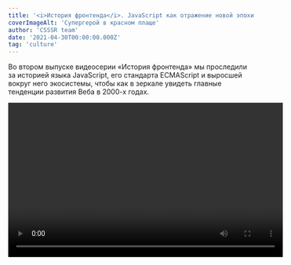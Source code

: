 ```yaml
---
title: '<i>История фронтенда</i>. JavaScript как отражение новой эпохи'
coverImageAlt: 'Супергерой в красном плаще'
author: 'CSSSR team'
date: '2021-04-30T00:00:00.000Z'
tag: 'culture'
---
```


<Subtitle>Во втором выпуске видеосерии «История фронтенда» мы проследили за историей языка JavaScript, его стандарта ECMAScript и выросшей вокруг него экосистемы, чтобы как в зеркале увидеть главные тенденции развития Веба в 2000-х годах.</Subtitle>

<Video width="560" height="315">
  <iframe
    width="100%"
    height="100%"
    src="https://www.youtube.com/embed/sgyoKkAfGpU"
    frameborder="0"
    allow="accelerometer clipboard-write; encrypted-media; gyroscope; picture-in-picture"
    allowfullscreen
  />
</Video>

<Caption size='l'>
    Этот пост — статья-компаньон к видеоролику об истории фронтенд-разработки. Если вы его ещё не смотрели, сделайте это <a href="https://www.youtube.com/watch?v=sgyoKkAfGpU" target="_blank">сейчас</a>.
</Caption>

---

**В** 1995 г., в дикой спешке и по брифу с взаимоисключающими параграфами, был создан язык JavaScript. В следующие четверть века он отразил в своей истории весь путь развития фронтенда в целом. Сначала этот язык стал оружием в «войне браузеров» (и её заложником). Потом привёл к масштабному расколу в среде стандартизаторов — людей, которые предполагали, что все правила и механизмы Веба будут формироваться за закрытыми дверями. Одновременно он стал питательной средой для комьюнити разработчиков, которое само создавало себе инструменты и меняло их под свои нужды, не дожидаясь указаний сверху. В итоге JavaScript превратился в «живой стандарт», который формирует, расширяет и надстраивает сообщество вместе с организациями — обозначив этим разворот корпораций навстречу разработчикам, в сторону открытости и кооперации.

**Мы поподробнее расскажем о некоторых моментах, которые не уложились в ролик, а также приведём цитаты из источников и ссылки на интересные материалы.**

## Война браузеров

Историю о войне браузеров пересказывали множество раз, иногда <a href="https://thehistoryoftheweb.com/browser-wars/" target="_blank">получше</a>, иногда — <a href="https://youtu.be/Gh6N1uPjGno" target="_blank">в стиле канала НТВ</a>. Поэтому мы отметим лишь несколько отдельных деталей, связанных с нашим разговором про стандарты (и их отсутствие); плюс, как обычно, немного бесполезных фактов.

### Степень суровости

На своём пике война браузеров бушевала ожесточённо — разве что никого не убивали. К примеру, на сайте браузера Netscape Navigator была <a href="https://youtu.be/MzVFKzLD0LE?t=243" target="_blank">страница с «опровержением лжи»</a> Microsoft про их браузер — а у Microsoft своя, про враки Netscape. Андриссен в интервью оскорблял продукты Microsoft, а продакт-менеджер команды IE развешивал в коридорах его портреты, чтобы заряжать разработчиков яростью для сверхурочных.

**В общем, всё цивилизованно, культурно.**

<Video width="560" height="315">
  <iframe
    width="100%"
    height="100%"
    src="https://www.youtube.com/embed/Mni7B4H33OE?t=118"
    frameborder="0"
    allow="accelerometer clipboard-write; encrypted-media; gyroscope; picture-in-picture"
    allowfullscreen
  />
</Video>

Было у этой войны и официальное объявление. 7 декабря 1995 г., через полгода после рассылки своего циркуляра <a href="https://lettersofnote.com/2011/07/22/the-internet-tidal-wave/" target="_blank">«Цунами Интернета»</a>, Гейтс <a href="https://archive.seattletimes.com/archive/?date=19971207&slug=2576751" target="_blank">устроил пресс-конференцию</a> в годовщину нападения на Пёрл-Харбор. А чтобы журналисты точно всё поняли, он даже ввернул в свою речь слова «спящий великан проснулся» (в фильме Tora! Tora! Tora! японский адмирал так <a href="https://en.wikipedia.org/wiki/Isoroku_Yamamoto%27s_sleeping_giant_quote" target="_blank">описывает грядущую</a> месть США).

<Img
  src='/images/dont-resize/ru/frontend-history-java-script-as-a-reflection-of-a-new-era/mozilla-uber-alles/all.jpg'
  alt='Ящер Мозилла попирает ногами букву «е»'
  withOutProcessing
  align='left'
>

Наконец, в 1997 г. Microsoft нарочно устроила пышную премьеру Internet Explorer 4 не дома в Сиэтле, а на территории конкурента, в Кремниевой долине. Ночью разгорячённые разработчики IE утащили с корпоратива огромный логотип своего браузера, <a href="https://medium.com/@ddprrt/tales-from-the-browser-wars-mozilla-stomps-internet-explorer-799035887cb1" target="_blank">арендовали грузовик</a>, привезли букву «е» к офису Netscape и засунули в фонтан (тот самый, которым Андриссен <a href="https://youtu.be/sw5xp27Ohgg?t=40" target="_blank">хвастался</a> по телевизору). Но инженеры Netscape работали в офисе круглые сутки, поэтому вовремя заметили саботаж. Когда утром к офису подтянулись телевизионные съёмочные группы, букву уже <a href="http://home.snafu.de/tilman/mozilla/stomps.html" target="_blank">попирал ногами</a> ящер Мозилла, с плакатиком: «Netscape 72%, Microsoft 18%». К несчастью для Мозиллы, именно IE4 было суждено через пару лет <a href="https://web.archive.org/web/20081014143713/http://www.thecounter.com/stats/1999/March/browser.php" target="_blank">изменить</a> это соотношение на обратное: 20% — 60%.

### Гонка нововведений

Вообще-то поначалу это было даже классно. Пока Netscape одиноко сидел на Олимпе, Марк Андриссен просто ставил людей перед фактом: «Мы придумали классную штуку, теперь это стандарт». Так Netscape в одностороннем порядке ввёл в обиход Веба теги `<table>` и `<frame>`, куки, сертификаты SSL, запросы URL Query... и, конечно, JavaScript. Но когда игроков стало двое, эта самодеятельность вышла из-под контроля.

Доходило до смешного: например, вот это — <a href="http://mm.iit.uni-miskolc.hu/Data/texts/BOOKS/Using_HTML/ch16.htm#MicrosoftInternetExplorer" target="_blank">шестнадцать «словесных» цветов</a>, которые впервые предложил Internet Explorer 2. В ответ Netscape Navigator тут же выкатил свои (несовместимые, конечно) — <a href="http://mm.iit.uni-miskolc.hu/Data/texts/BOOKS/Using_HTML/ch15.htm#BackgroundGraphicsandColor" target="_blank">уже 140 штук</a>. Случайно написал название цвета из «чужой» палитры? Получай рандомный цвет, взятый из первых букв слова, переведённых в шестнадцатеричное число. Учебник едко отмечает, что это такая интероперабельность: просто <a href="http://mm.iit.uni-miskolc.hu/Data/texts/BOOKS/Using_HTML/ch16.htm#MicrosoftInternetExplorer" target="_blank">запомни</a>, что «гробница [президента] Гранта» = тёмно-красный, а «туба» = бледно-зелёный.

Или вот замечательная технология ActiveX, в рамках которой вызов в теге `<object>` автоматически скачивал и запускал код на машине пользователя со всеми правами. Поначалу единственной защитой от вредоносных скриптов было просто честное слово: каждый подписчик с ключом авторизации ActiveX (стоимость: $20 в год) обещал не писать вредоносные программы.

>Любопытно, что AJAX вырос из типичной фичи эпохи войны браузеров: функции XMLHttpRequest. Microsoft в одностороннем порядке засунула её в IE5 ещё в 1999 г., в рамках печально известной технологии ActiveX. ActiveX с тех пор умер, а вот эта функция стала очень популярной и вошла во все браузеры — сейчас у неё есть даже отдельный <a href="https://xhr.spec.whatwg.org/" target="_blank">стандарт</a>!

Самые популярные нововведения конкурента (такие, как JavaScript) приходилось копировать — но копии были неточными. Так появился **JScript**, аналог JavaScript — с маленькими, но очень коварными <a href="http://regmedia.co.uk/2007/10/31/jscriptdeviationsfromes3.pdf" target="_blank">отличиями</a> от движка SpiderMonkey в браузере Netscape (расхождения в работе с DOM, conditional compiling и др.).

<Img
  src='/images/dont-resize/ru/frontend-history-java-script-as-a-reflection-of-a-new-era/ie4/all.gif'
  alt='This site best viewed in ie4'
  withOutProcessing
  align='center'
>

А страдали от всего этого разработчики сайтов. Им приходилось постоянно подстраивать сайты под два разных, постоянно обновляемых браузера, с различиями в тегах, рендеринге, движках JavaScript и в какой-то момент даже с двумя разными реализациями DOM.

**Сплошь и рядом веб-дизайнеры сдавались и делали сайт только под один, лидирующий браузер:** _«Лучше смотреть в Netscape Navigator / Internet Explorer»_. Это стало настолько привычной практикой, что в популярном тогда <a href="https://www.uv.es/jordi/v3/html/html/" target="_blank">справочнике</a> по HTML от Netscape эта плашка — <a href="https://www.uv.es/jordi/v3/html/html/tags1.htm" target="_blank">пример того, как использовать тег &lt;a&gt; </a>.

<Img
  src='/images/dont-resize/ru/frontend-history-java-script-as-a-reflection-of-a-new-era/coca-cola/all.webp'
  alt='Top 10 worst 90s website designs coca-cola'
  withOutProcessing
  align='left'
>
<Caption size='s'>
    Или вот такая надпись на промосайте Coca-Cola: «Этот сайт лучше смотреть, разув глаза и через `SHOCKWAVE 6.0.` А, да, и `NETSCAPE 4.04` не помешает». Будь крутым, читай «Молоток».
</Caption>

### `<blink>` против `<marquee>`

Противники не всегда ломали стандарты, они также работали над их формированием. Первая рабочая группа по развитию HTML (тогда ещё в составе <a href="https://ru.wikipedia.org/wiki/%D0%98%D0%BD%D0%B6%D0%B5%D0%BD%D0%B5%D1%80%D0%BD%D1%8B%D0%B9_%D1%81%D0%BE%D0%B2%D0%B5%D1%82_%D0%98%D0%BD%D1%82%D0%B5%D1%80%D0%BD%D0%B5%D1%82%D0%B0" target="_blank">IETF</a>) представляла собой открытую email-конференцию для всех желающих — инженеров, учёных и IT-вендоров. Когда количество мнений, предложений и возражений в рассылке стало исчисляться тысячами в день, работа этой «рабочей группы» окончательно встала.

<Img
  src='/images/dont-resize/ru/frontend-history-java-script-as-a-reflection-of-a-new-era/team/all.jpeg'
  alt='Участники консорциума W3C в 2000 г.'
  withOutProcessing
  align='left'
>
<Caption size='s'>
    Это участники консорциума W3C в 2000 г. Рэггет третий слева во втором ряду.
</Caption>

Тогда Дэйв Рэггет (один из основателей молодого консорциума W3C и автор инициативы HTML+) <a href="https://www.w3.org/People/Raggett/book4/ch02.html" target="_blank">позвал на помощь</a> крупных игроков. В ноябре 1995 г. в Чикаго за один стол сели представители Netscape, Microsoft, Sun, Spyglass (b2b разработчик ПО), Pathfinder (один из первых больших веб-порталов, принадлежал медиахолдингу Time) и W3C. Был сформирован «редакционный экспертный совет HTML» (HTML Editorial Review Board), который мог быстро принимать решения и сразу их воплощать.

**Забавно, впрочем, что даже договориться сторонам помогла взаимная ненависть.** Первым, на чём сошёлся совет, была сделка: если Netscape уберёт поддержку ненавистного тега «мигание» (`<blink>`), то Microsoft в обмен на это навсегда забудет о столь же раздражающем теге «бегущая строка» (`<marquee>`).

<Video width="560" height="315">
  <iframe
    width="100%"
    height="100%"
    src="https://www.youtube.com/embed/w-6sC0cddwo?t=391"
    frameborder="0"
    allow="accelerometer clipboard-write; encrypted-media; gyroscope; picture-in-picture"
    allowfullscreen
  />
</Video>
<Caption size='s'>
    А ещё у Google есть про это пасхалки: по запросу `<marquee>` tag он показывает количество результатов <a href="https://yadi.sk/i/8JhLk8HC0hYvkQ" target="_blank">в виде бегущей строки</a>, а в выдаче по `<blink>` tag мигают все слова типа blink, flash и т. п.
</Caption>

Растопив таким образом лёд, конкуренты принялись за работу (например, быстро <a href="https://www.w3.org/People/Raggett/book4/ch02.html" target="_blank">договорились</a> о вышеупомянутом теге `<object>`) и достаточно оперативно зафиксировали <a href="https://en.wikipedia.org/wiki/HTML#HTML_3">несколько версий</a> HTML, вплоть до 4.01. После этого начался застой, описанный в видео. А вытащила стандарт из него только группа WHATWG (о которой ниже).

### Бесполезный факт

**Украла ли Microsoft браузер?** Согласно популярной версии, Microsoft просто купила устаревший браузер-конкурент Mosaic, вместо того чтобы разработать свой. Так сказать, подобрала объедки со стола гениального автора Андриссена.

<Img
  src='/images/dont-resize/ru/frontend-history-java-script-as-a-reflection-of-a-new-era/IE1-about/all.png'
  alt='Cамый первый релиз IE'
  withOutProcessing
  align='left'
>
<Caption size='s'>
    Видите? Это самый первый релиз IE, а версия какая-то странная.
</Caption>

На самом деле в 1995-м Microsoft приобрела уже совсем другой браузер — _Spyglass Mosaic_. Права на Mosaic принадлежали университету, куда входил <a href="https://ru.wikipedia.org/wiki/%D0%9D%D0%B0%D1%86%D0%B8%D0%BE%D0%BD%D0%B0%D0%BB%D1%8C%D0%BD%D1%8B%D0%B9_%D1%86%D0%B5%D0%BD%D1%82%D1%80_%D1%81%D1%83%D0%BF%D0%B5%D1%80%D0%BA%D0%BE%D0%BC%D0%BF%D1%8C%D1%8E%D1%82%D0%B5%D1%80%D0%BD%D1%8B%D1%85_%D0%BF%D1%80%D0%B8%D0%BB%D0%BE%D0%B6%D0%B5%D0%BD%D0%B8%D0%B9">центр NCSA</a>, а компания Spyglass была одним из лицензиатов на его коммерческое использование. Вместе с правами она получила от центра NCSA и исходный код — но глава разработки Spyglass Эрик Синк <a href="https://ericsink.com/Browser_Wars.html">утверждает</a>, что они сразу переписали браузер с нуля. В свою очередь, в Microsoft уже к третьей версии заменили почти весь код Spyglass (что неудивительно — там-то было кому).

**Тем не менее, из-за юридических требований Microsoft ещё одиннадцать лет в окошке About <a href="https://www.techrepublic.com/a/hub/i/2007/04/25/d1d5d81c-c3bd-11e2-bc00-02911874f8c8/iex6-1.PNG">писала</a> «основано на NCSA Mosaic». Чтобы наконец избавиться от этой надписи в IE7, им пришлось делать сторонний аудит кода!**

## Народный стандарт

Итак, разработчикам в войну приходилось непросто: _«паны дерутся, а у холопов чубы трещат»_. Даже в начале 2000-х люди всё ещё верстали дизайнерские страницы максимально тупыми, но безотказными способами, <a href="https://thehistoryoftheweb.com/tables-layout-absurd/">на таблицах и невидимых гифках-распорках</a>, почти полностью игнорируя CSS; а чтобы реализовать «типа динамический HTML», использовали фреймы (<a href="https://i.pinimg.com/originals/bc/55/af/bc55af9eb77dec83598d3ef1449b306a.jpg">два</a>, а то и <a href="https://storage.googleapis.com/blog-images-backup/1*tY3o3UFtBaMQ103en48qxA.png">больше</a>). Это было грубо, коряво, это ломало поисковики и читалки для слепых — но это был надёжный способ одинаково отображаться во всех браузерах.

Получался замкнутый круг: стандартизаторы и вендоры создавали всё новые инструменты, а разработчики продолжали упорно их игнорировать, полагаясь на старые «костыли». Сломанная страница и раздражённый клиент — куда страшнее, чем немного старомодный дизайн или отсутствие спецэффектов.

**Переломить эту ситуацию решила волонтёрская организация WaSP.**

### Чума на оба ваших DOMа

Одна из самых неприятных ситуаций эпохи войны браузеров возникла, когда раскололась надвое модель репрезентации документа <a href="https://ru.wikipedia.org/wiki/Document_Object_Model">DOM</a>. Сама по себе эта модель выросла из самой первой встроенной библиотеки JavaScript (гл. 3.5 книги <a href="https://dl.acm.org/doi/pdf/10.1145/3386327">JavaScript: The First 20 Years</a>), но теперь стала очередной дубинкой в драке.

В 1997 г. и Microsoft, и Netscape попытались одновременно реализовать Dynamic HTML через расширение модели DOM (т. н. «промежуточные DOM»: с `document.layers` у Netscape и `document.all` у Microsoft). Тогда только и разговоров было, что о Dynamic HTML, а Microsoft уже явно наступала Netscape на пятки. Видимо, это была отчаянная попытка застолбить перспективную технологию и вырвать победу у врага.

<Quote
    type='black'
>
  «Когда вышли оба браузера 4.0, с их всячески распиаренными (и проприетарными, и полностью несовместимыми) реализациями DHTML — вот это по-настоящему разъярило веб-разработчиков».<br/>
— <a href="https://www.xml.com/pub/a/2000/04/10/standards/wasp.html">Джеффри Зельдман, сооснователь WaSP</a>
</Quote>

**Терпение сообщества лопнуло. В 1998 г. группа дизайнеров и разработчиков <a href="https://css-tricks.com/chapter-7-standards/">основала организацию «Оса», WaSP</a> — Web Standards Project.**

>На своём сайте QuirksMode.org историк и активист стандартизации браузеров Петер-Пауль Кох <a href="https://web.archive.org/web/20031205223929/http://www.quirksmode.org:80/js/dom0.html">более подробно рассказывает</a> об истории версий DOM. А в интервью, процитированном выше, Джеффри Зельдман пламенно <a href="https://www.xml.com/pub/a/2000/04/10/standards/wasp.html">объясняет</a>, как работала WaSP и почему стандарты важны для обычных пользователей.

### Проект «Разгром»

Члены WaSP (а их вскоре стало десятки тысяч) не писали технических спецификаций и не заседали комитетами — вместо этого они заваливали корпорации письмами с требованием лучше поддерживать стандарты и исправлять ошибки, а также жалили их грандиозными публичными разносами новых версий «эксплорера» и «навигатора».

<Img
  src='/images/dont-resize/ru/frontend-history-java-script-as-a-reflection-of-a-new-era/wasp-1/all.png'
  alt='The Web Standards Project'
  withOutProcessing
  align='left'
>

<Quote type='black'>
  «Если не доведёте работу до конца — единственный наш ответ будет из огнемёта. Потому что это наша работа. За нами тысячи веб-разработчиков, а за ними — миллионы пользователей Веба.»
</Quote>

Позже они провели кампанию **Browser Upgrade Campaign**, вставляя в сайты редиректы и объяснения для новичков, почему важно обновить старый браузер. А крыло WaSP «Самураи CSS» разработало суперстрогий тест на корректность реализации CSS — <a href="https://en.wikipedia.org/wiki/Acid1">Box Acid Test</a>. Все браузеры смогли идеально его пройти только в 2008 г.!

<Quote type='black'>
  Консорциум W3C рекомендует стандарты. Он не может их насаждать. И уж точно он не будет устраивать публичные истерики из-за того, что их не соблюдают. Значит, будем мы.<br/>
  — <a href="https://www.xml.com/pub/a/2000/04/10/standards/wasp.html">Джеффри Зельдман, один из основателей WaSP</a>
</Quote>

В 2002 г. под впечатлением от работы WaSP инициативные группы разработчиков создали знаменитые **редизайны сайтов журнала Wired и телеканала ESPN**: с мощной опорой на стандарты и с семантически корректными, сложными HTML и CSS. Эти сайты надолго стали образцами нового подхода к веб-дизайну. А вскоре был основан сайт <a href="https://www.webdesignmuseum.org/web-design-history/css-zen-garden-2003">CSS Zen Garden</a> — демонстрационная страница, которая помогала популяризовать красоту и мощь CSS среди разработчиков и их клиентов по всему миру.

<Img
  src='/images/dont-resize/ru/frontend-history-java-script-as-a-reflection-of-a-new-era/espn/all.png'
  alt='Скриншот сайта телеканала ESPN'
  withOutProcessing
  align='left'
>

Сама WaSP планомерно, через атаки в прессе, форумы и письма, уломала Netscape включить «правильный» по стандартам движок Gecko (разработанный отдельной командой внутреннего подразделения Mozilla) в Navigator 5.0. Также WaSP сыграла важную роль в том, чтобы заставить Microsoft и Netscape вернуться от несовместимых «промежуточных DOM» к новому, единому стандарту DOM Level 1.

**Именно благодаря тому давлению, которое WaSP оказывала на корпорации, на веб-дизайнеров и даже на пользователей, им во многом удалось «затащить» Веб в будущее и смягчить урон от браузерной войны.**

### Свой Челик

Кроме агитации, WaSP поддерживала связь с неравнодушными разработчиками внутри браузерных команд. Одним из таких инсайдеров был молодой инженер <a href="https://en.wikipedia.org/wiki/Tantek_%C3%87elik">Тантек Челик</a> — сотрудник Microsoft.

Однажды Челика сделали лидом команды на разработке Internet Explorer для «Мака». Сделали... и забыли. Его команда просто затерялась в гигантском организме Microsoft и была предоставлена самой себе. <a href="https://hacks.mozilla.org/2012/02/tantek-celik-about-the-importance-of-web-standards/">Пообщавшись</a> с передовым веб-сообществом, в том числе с членами WaSP, Челик решил сделать что-нибудь хорошее. К удивлению Microsoft, в 2000 г. команда Челика сдала готовый браузер, IE5 для Mac OS: <a href="https://css-tricks.com/chapter-7-standards/">первый в мире с 99% поддержкой CSS1</a>. Прецедент был создан: уже через год высокий уровень поддержки CSS показал магистральный релиз IE6 для Windows. WaSP одержала очередную победу.

<Img
  src='/images/dont-resize/ru/frontend-history-java-script-as-a-reflection-of-a-new-era/about-tasman-ie5-mac-os-x/all.png'
  alt='O Tasman в IE5 Mac OS X'
  withOutProcessing
  align='center'
>
<Caption size='s'>
    У этого браузера даже пасхалка была в виде теста на корректность CSS, только в именами разработчиков вместо <a href="https://upload.wikimedia.org/wikipedia/commons/4/49/Acid1_reference.png">«рыбы»</a>.
</Caption>

**Но это ещё не всё: в процессе разработки тот же Челик придумал два важнейших CSS-хака эпохи: Doctype Switching и Box Model Hack.**

<Img
  src='/images/dont-resize/ru/frontend-history-java-script-as-a-reflection-of-a-new-era/box-model/all.png'
  alt='Наглядное представление Box Model Hack'
  withOutProcessing
  align='center'
>

Первый позволял <a href="https://css-tricks.com/look-back-history-css/#doctype-switching">надёжно переключать</a> новый браузер в режим совместимости со старой, кривой реализацией CSS под Internet Explorer. Второй <a href="https://css-tricks.com/look-back-history-css/#the-box-model-hack">всего в паре строчек</a> позволил обойти <a href="https://en.wikipedia.org/wiki/CSS_box_model#History">многолетний баг с шириной полей</a> у блока, которую неправильно рассчитывали старые «эксплореры», — чтобы корректно показывать в старом браузере новые страницы.

**Как <a href="https://css-tricks.com/look-back-history-css/#doctype-switching">сказал</a> Эрик Мейер, один из крёстных отцов веб-дизайна и разработчик CSS1: «Хак doctype switching спас CSS от смерти»**

## ECMAScript, Айк и Крокфорд

### Крок и я

<Img
  src='/images/dont-resize/ru/frontend-history-java-script-as-a-reflection-of-a-new-era/crok&me/all.png'
  alt='Слайд из презентации Б. Айка об истории JavaScript'
  withOutProcessing
  align='center'
>
<Caption size='s'>
    Слайд из <a href="https://brendaneich.com/wp-content/uploads/2017/12/dotJS-2017.pdf">презентации</a> Б. Айка об истории JavaScript.
</Caption>

**Так получилось, что в видео мы как бы противопоставляем Брендана Айка и Дугласа Крокфорда. Но, конечно, они не противники, а соратники — с очень разными типажами, но комплементарными, дополняющими друг друга.**

**Дуглас Крокфорд** — междисциплинарный человек, умеющий примирить разные миры, теорию и практику. Поступил в университет учиться телевещанию, программированием увлёкся случайно — и при этом всё равно больше всего любил беседовать с учёными-гуманитариями, узнавать, как они видят компьютеры и какие задачи хотят на них решить. Позже Крокфорд много работал в медиа: разрабатывал простенькие игры для Atari, развивал компьютерный монтаж в LucasFilms, работал с легендарными квестоделами в LucasArts и с разработчиками первой графической MMO-игры <a href="https://www.youtube.com/watch?v=VVpulhO3jyc">Habitat</a>.

<Video width="560" height="315">
  <iframe
    width="100%"
    height="100%"
    src="https://www.youtube.com/embed/6gIycu1gleQ?t=103 "
    frameborder="0"
    allow="accelerometer clipboard-write; encrypted-media; gyroscope; picture-in-picture"
    allowfullscreen
  />
</Video>

Он мастер компромисса и коммуникации («<a href="https://www.oreilly.com/library/view/javascript-the-good/9780596517748/">берите всё хорошее</a>, обходите плохое»), интеллигентный рыцарь user experience, который всегда на первое место ставит человека (будь это позитивный пользовательский опыт или удобство разработки) и старается убрать всё лишнее, упростить, оставив лишь ту технологию, которая решает проблему.

**Брендан Айк** — классический инженер с прецизионным лазерным умом, начинавший с самого низкоуровневого программирования на ассемблере (как он выражается в <a href="https://www.amazon.com/Coders-Work-Reflections-Craft-Programming/dp/1430219483">Coders at Work</a>, теперь он может отличить тех, кто в своё время не боялся поковыряться в битах). Он поступил на физика, но увлёкся программированием — а также конструированием языков и прочей теорией. Трудоголик со сверхъестественной концентрацией (как <a href="https://web.archive.org/web/20080208124612/http://wp.netscape.com/comprod/columns/techvision/innovators_be.html">описывал</a> его Андриссен), играющий на досуге на рояле, он в то же время умел подниматься над проблемой и работать на высоком философско-идеологическом уровне.

Он мечтал и мечтает по-максимуму поставить достижения computer science на службу пользователю, добиться максимальной элегантности решения, продумать нечто новое и более совершенное. **Как он любит выражаться, «сдвинуть стрелку» индустрии:** не просто дождаться, пока показатель вырастет естественным путём, а упереться и поднажать.

**И именно на этой тонкой грани между теорией и практикой они схлестнулись.**

Что важно, именно Айк стал автором <a href="https://mail.mozilla.org/pipermail/es-discuss/2008-August/003400.html">концепции «Гармония»</a>, которой он объединил две противоборствующие группы (ES3.1 и ES4) и решительно отсёк всё лишнее в собственном предложении, чтобы после <a href="https://brendaneich.com/2011/01/harmony-of-my-dreams/">6 лет размышлений</a> вернуться уже с проверенным, элегантным стандартом ES6, принятым сообществом на ура. Оба оказались прагматичными и умными людьми — но оба по-разному.

**Вот как один говорил о другом по свежим следам, в интервью 2009 г.:**

<Quote type='black'>
  **«Они решают не ту проблему.** Решается проблема «люди ненавидят JavaScript». Конечно, Брендану Айку не позавидуешь, он проделал великолепную работу, но делал её спешно, его запутало руководство, и получилось много плохого. И вот его уже больше десяти лет проклинают и демонизируют, какой он тупой, какой идиотский у него язык, — и всё это неправда. Там есть великолепные вещи, и он талантливейший человек.

  Так вот, теперь он пытается защитить свою репутацию и доказать, мол, я на самом деле умный парень, и я это докажу своим языком, в котором будут все удачные особенности, которые я в жизни видел: соберём их все вместе, и всё получится.

  Я думаю, не эту проблему нам нужно сейчас решать. А решать нам надо вот какую проблему: Веб сломан, и его надо чинить. Значит, нужно нащупывать дорожку вперёд. И моя главная претензия к предложениям Брендана — это то, что они нас отвлекают».<br/>
  — <a href="https://www.amazon.com/Coders-Work-Reflections-Craft-Programming/dp/1430219483">Douglas Crockford, Coders at Work</a>
</Quote>

## Бокс по переписке

В видео мы упоминаем язвительные статьи Крокфорда и ответ на них Айка.

Вот <a href="http://crockford.com/javascript/popular.html">статья</a>, грубоватая даже для Крокфорда, где он для красного словца даже перевирает историю создания языка (именно на это среагировал Айк, написав свой обиженный <a href="https://brendaneich.com/2008/04/popularity/">пост</a> с краткой историей появления JavaScript). «Это поразительный язык... в плохом смысле», «кошмарный DOM», «весь в уродливых язвах», «сляпан» «<a href="https://youtu.be/r5wD8KuTHnw?t=54">слишком много нот</a>, как сказал бы император Иосиф» — Крокфорд амуниции не жалеет, и всё это лишь для того, чтобы тут же сказать:

<Quote type='black'>
  «Но, несмотря на своё просто поразительное несовершенство, где-то внутри, в самой сути, JavaScript поймал нечто очень правильное. Если счистить с него всю труху*, обнаружишь выразительный, мощный язык программирования. Этот язык достойно используется во многих библиотеках Ajax с тем, чтобы надстроить и упорядочить DOM, давая нам платформу разработки для интерактивных приложений, выгружаемых как веб-страницы. Ajax стал популярным потому, что JavaScript работает. И работает на удивление хорошо. <...> Ajax дал ему второй шанс».<br/>
  <sub>`*` cruft: выдуманное слово для обозначения мусорного, лишнего, мешающего кода</sub>
</Quote>

А заканчивает статью так:

<Quote type='black'>
  «Лучше быть везучим, чем умным».<br/>

  — <a href="http://crockford.com/javascript/popular.html">Douglas Crockford, The World’s Most Misunderstood Programming Language Has Become the World’s Most Popular Programming Language</a>
</Quote>

Теперь вы, наверное, согласитесь, что реакция на такие комплименты может быть неоднозначной! Впрочем, контекст решает: эта статья от марта 2008 г. написана на самом пике внутреннего раскола в рабочей группе TC39 — <a href="https://images.ctfassets.net/23aumh6u8s0i/5XCGnIDuKgRGtOOOTksnHt/db28f09ac2c7fcae5a9569127a1f98c1/timeline2">после деления на группы ES3.1 и ES4</a>, но до «Гармонии» и примирения. В других своих текстах и тем более видео Крокфорд — сама интеллигентность.

<Video width="560" height="315">
  <iframe
    width="100%"
    height="100%"
    src="https://www.youtube.com/embed/Rj49rmc01Hs?t=303"
    frameborder="0"
    allow="accelerometer clipboard-write; encrypted-media; gyroscope; picture-in-picture"
    allowfullscreen
  />
</Video>
<Caption size='s'>
    Сам Айк тоже не прочь посмеяться над собой и своим языком. Вот он во время лекции целиком показывает ролик под названием «Фейлы JavaScript», отмечая, что «I LOL’d a lot». Правда, потом он не удерживается и тихонько поправляет автора: «Это вообще-то строка, но ладно».
</Caption>


### Репутация JavaScript: природа или воспитание?

По поводу изначальных задач JavaScript и о том, каким его видели начальники, партнёры (в лице Sun) и сам Брендан Айк (несколько ошибочно), мы уже сказали в видео. Здесь приведём просто более полную цитату из его <a href="https://a-z.readthedocs.io/en/latest/javascript.html">интервью</a>, где он рассказывает об изначальной задумке JavaScript:

> «Движущей силой тут была убеждённость (как минимум Марка Андриссена и меня, и ещё Билла Джоя из Sun), что HTML нуждается в т. н. «скриптовом языке» — языке программирования, которым легко пользоваться любителям и новичкам, код которого можно вписывать прямым текстом, прямо в разметку веб-страницы. Нашей целью было создать «язык-клей» для веб-дизайнеров и программистов-фрилансеров, которые строили бы веб-контент из компонентов (таких как изображения, плагины и Java-апплеты). Мы видели это так: Java — «язык компонентов», на котором пишут высокооплачиваемые программисты; а программисты-«склейщики», дизайнеры веб-страниц, собирают вместе компоненты и автоматизируют их взаимодействие с помощью JS.
>
>В этом смысле JS был аналогом Visual Basic, а Java — C++, если смотреть на семейство языков Microsoft, используемое на Windows и в приложениях под него. Это разделение труда внутри «пирамиды программистов» больше способствует инновациям, нежели ситуация, когда все программисты обязаны писать на «настоящих» языках (Java или C++), вместо «маленьких» скриптовых языков.
>
><...> Вообще, некоторые early adopters даже в конце 1995 г. (когда Netscape 2 был в бете) уже строили сложные веб-приложения с помощью JS и фреймов во фреймсетах, — предвосхищая таким образом Ajax, он же подход к разработке «Веб 2.0». Но компьютеры тогда были слабенькие, JS обладал весьма бедным набором браузерных API, а метод коммуникации с сервером обычно подразумевал перезагрузку всей страницы целиком."

<Img
  src='/images/dont-resize/ru/frontend-history-java-script-as-a-reflection-of-a-new-era/js-chronology-by-Ike/all.png'
  alt='История многочисленных наименований JavaScript: краткая версия от Айка'
  withOutProcessing
  align='center'
>
<Caption size='s'>
    История многочисленных наименований JavaScript: краткая версия от Айка.
</Caption>

Читая слова Айка, понимаешь, что некоторые проблемы JavaSсript исходили не только от вмешательства менеджеров или простого недопонимания: для языка задумывалась явно другая функция, нежели в реальности. В этом смысле интересно сравнить изначальный план Айка и Андриссена с перечнем основных проблем JavaScript, как их описал в 2001 г. Дуглас Крокфорд (в той самой <a href="http://crockford.com/javascript/javascript.html">статье про «Непонятый JavaScript»</a>):

* **Название**, которое вводит в заблуждение (Java, которая вовсе не Java) и создаёт ощущение «второсортности», ограниченности («-скрипт»).
* **Синтаксис**, похожий на неродственные языки — кажется процедурным, хотя ближе к функциональным языкам («Lisp в шкуре Си»).
* **Прилипшее амплуа** «языка для браузеров» (в то время как он может широко использоваться в других областях).
* **Улучшение вдогонку:** первые версии были объективно слабы и не имели важных элементов (обработка исключений, наследование и т. д.), что создало языку дурную славу.
* **Конструктивные промахи** при весьма удачном дизайне языка в целом («Как ни странно, ECMAScript как будто не желает исправлять перечисленные недостатки; видимо, предпочитают добавлять новые»).
* **Глючные имплементации** на раннем этапе (ранние JS-движки с обилием багов, встроенные в ещё более забагованные браузеры).
* **Очень плохие учебники** («Я отрецензировал этих книг десятки и пока могу посоветовать лишь одну»).
* **Очень плохой стандарт**: ECMAScript — трудночитаемый и тяжёлый для понимания (усугубляет проблему учебников).
* **Любители**: так как на JS [на тот момент] пишут почти всегда не-программисты, на JS почти нет хороших программ: «Лишь благодаря огромной выразительной силе JavaScript они добиваются чего-то полезного».
* **Неопределённость в том, является ли JS ООП**: Крокфорд говорит, что является — просто вы не умеете его готовить (и даёт пару подсказок).

### Домашняя страничка Б. Айка

<Img
  src='/images/dont-resize/ru/frontend-history-java-script-as-a-reflection-of-a-new-era/brendan-eich-homepage/all.png'
  alt='Изображение домашней страницы Brendan'
  withOutProcessing
  align='center'
>

**Издевательства над Айком продолжаются!** Чтобы подшутить над Бренданом и над тем, как используют JavaScript любители на своих домашних страничках, его коллеги по Netscape однажды сделали для него собственный <a href="http://web.archive.org/web/19981207072942/people.netscape.com/brendan/">вырвиглазный home page</a>. Тут есть и самодельные часы, и прыгающая гифка, ссылки на ASCII-анимашку (уже настоящую, созданную каким-то пользователем знаменитых Geocities) и на «учётную книгу» владельцев Porsche Boxster на Perl... и даже так называемый «блок с гик-кодом» (Geek Code).

>У этого <a href="https://en.wikipedia.org/wiki/Geek_Code">Geek Code</a> тоже интересная история. Жил он недолго, примерно с 1993 по 1996 гг.; его использовали, чтобы рассказать другим гикам о себе: параметрах своей внешности, роде занятий, любимых сериалах, областях науки и т. д. Самое удивительное, что прототипом для него послужил кодовый язык для знакомств между членами гомосексуальной субкультуры «медведей» — а те, в свою очередь, вдохновлялись кодом для спектральной классификации звёзд.

Вообще, тогдашние <a href="https://thehistoryoftheweb.com/why-do-we-call-it-a-homepage/">домашние странички</a> — это особая культура. Некоторые люди считают, что в них была непосредственность участия и творчества (как у домашних зинов или спектаклей), которой лишен сегодняшний интернет, и поэтому пытаются сохранить эту часть сетевой истории (об этом есть хорошее <a href="https://www.youtube.com/watch?v=2LzyRcLJdlg">видео</a>).

## Победа новой модели

Со стандартом HTML в 21 веке произошла история, похожая на другие описанные нами «заторы стандартизаторов». Но на этот раз помощь пришла откуда не ждали.

После публикации стандарта HTML 4 консорциум W3C <a href="https://css-tricks.com/chapter-7-standards/">увяз на много лет</a>, пытаясь полностью перевести весь Веб на XML. Предлагаемый язык XHTML был куда более строгим (такой небрежности, какая дозволительна в HTML, он бы никогда не простил), но зато куда более семантически элегантным и «правильным». И если вначале речь шла об обратной совместимости с HTML, то опубликованный в 2002 г. эскиз XHTML почти полностью её лишился (и это в интернете, где уже были десятки миллионов сайтов!).

<Quote type='black'>
  «XHTML 2 — это была такая красивейшая спецификация невероятной философской стройности, которая при этом не имела абсолютно ничего общего с реальным миром»<br/>
  — <a href="https://www.cnet.com/news/an-epitaph-for-the-web-standard-xhtml-2/">Брюс Лоусон, Opera</a>
</Quote>

В итоге в 2004 г. инженеры из Apple, Mozilla и Opera (включая Айка, <a href="https://ru.wikipedia.org/wiki/%D0%9B%D0%B8,_%D0%A5%D0%BE%D0%BA%D0%BE%D0%BD_%D0%92%D0%B8%D1%83%D0%BC">Хокона Ли</a>, <a href="https://ru.wikipedia.org/wiki/%D0%A5%D0%B8%D0%BA%D1%81%D0%BE%D0%BD,_%D0%AF%D0%BD">Яна Хиксона</a> и <a href="https://en.wikipedia.org/wiki/Dave_Hyatt">Дэйва Хайата</a>) не выдержали и создали собственную группу: **WHATWG**. Цель у них была чёткая: расширить и улучшить существующий HTML таким образом, чтобы <a href="https://whatwg.org/charter">поддержать разработку более сложных веб-приложений</a>.

Модель работы WHATWG была так же проста, как её <a href="https://en.wikipedia.org/wiki/WHATWG#/media/File:WHATWG_logo.svg">логотип</a>: любые предложенные функции и теги давались на обсуждение и обкатку разработчикам браузеров, которые на пробу внедряли их в экспериментальном режиме. А в стандарт добавлялись только те фичи, которые не просто не вызывали ни у кого возражений — а **уже** имели как минимум две интероперабельных реализации!

Спустя три года консорциум W3C был вынужден де-факто принять их эскиз нового стандарта HTML5 (в этому времени W3C не обновлял HTML уже 8 лет). В 2011 г. HTML5 стал «живущим», то есть непрерывно обновляемым стандартом; в 2014 г. W3C официально признала свою второстепенную роль в процессе (отныне консорциум просто фиксировал изменения, разработанные WHATWG).

**Наконец, в 2019 г. W3C полностью свернул работу над HTML и официально передал право публиковать этот стандарт группе WHATWG.**

Также WHATWG подхватили развитие других стандартов: под их присмотр ещё в 2004 г. ушёл DOM, они же с 2012 г. развивают в «живом» режиме API XMLHttpRequest. Словом, модель «отраслевые корпорации + комьюнити» снова доказала свою жизнеспособность.

`* * *`

В названии видео мы заявили о том, что история JavaScript стала как бы отражением эпохи в развитии фронтенда. И действительно, многие из приведённых примеров демонстрируют похожую траекторию: хаос «войны», муки стандартизации, застой, затем низовая инициатива по модернизации в среде разработчиков, и наконец победа интегрированного подхода — при котором корпорации сотрудничают со свободным комьюнити, большая часть проприетарных решений просто вымерла (уступив место бесконечной <a href="https://youtu.be/SpeDK1TPbew?t=311">рекомбинации открытых модулей</a>), а почти все главные стандарты стали «живущими».


И если мы не упомянем здесь слово «конвергенция», то только потому, что настоящая конвергенция — внедрение концепции SPA и множества новых фреймворков и библиотек для её реализации — в истории фронтенда ещё впереди.
